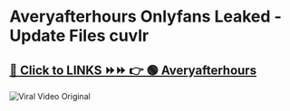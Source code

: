 
 # Averyafterhours Onlyfans Leaked - Update Files cuvlr

## <h2><a href="https://clipsfans.com/Averyafterhours&ref=git">🔗 Click to LINKS ⏩⏩ 👉 🟢 Averyafterhours </a></h2>

<a href="https://clipsfans.com/Averyafterhours&ref=git" rel="nofollow" data-target="animated-image.originalLink"><img src="https://i.ibb.co.com/xMMVF88/686577567.gif" alt="Viral Video Original" style="max-width: 100%; display: inline-block;" data-target="animated-image.originalImage"></a>

